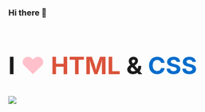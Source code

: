### Hi there 👋

<h1 style="font-size: 3rem">I <span style="color: pink">❤</span> <span style="color: #DA523A">HTML</span> & <span style="color: #006ccc">CSS</span></h1>

<img align="left" src="https://github-readme-stats.vercel.app/api/top-langs/?username=kento-yoshidu&langs_count=7&layout=compact&theme=tokyonight" />
